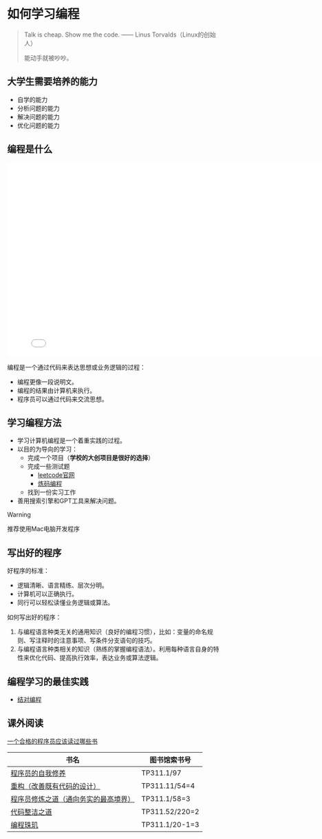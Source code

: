 # 如何学习编程

> Talk is cheap. Show me the code. —— Linus Torvalds（Linux的创始人）
>
> 能动手就被吵吵。

## 大学生需要培养的能力

* 自学的能力
* 分析问题的能力
* 解决问题的能力
* 优化问题的能力

## 编程是什么



<div style="width: 800px; height: 450px; margin: 0 auto;">
  <iframe
    style="width: 100%; height: 100%; left: 0; top: 0;" 
    src="//player.bilibili.com/player.html?isOutside=true&aid=114424337664303&bvid=BV1Q9GSzkE5s&cid=29705962144&p=1&autoplay=0" 
    scrolling="no" 
    border="0" 
    frameborder="no" 
    framespacing="0" 
    allowfullscreen="true">
	</iframe>
</div>

编程是一个通过代码来表达思想或业务逻辑的过程：

* 编程更像一段说明文。
* 编程的结果由计算机来执行。
* 程序员可以通过代码来交流思想。

## 学习编程方法

* 学习计算机编程是一个着重实践的过程。
* 以目的为导向的学习：
  * 完成一个项目（**学校的大创项目是很好的选择**）
  * 完成一些测试题
    * [leetcode官网](https://leetcode.cn/)
    * [炼码编程](https://www.lintcode.com/problem/?typeId=8)
  * 找到一份实习工作
* 善用搜索引擎和GPT工具来解决问题。

> [!warning]
>
> 推荐使用Mac电脑开发程序

## 写出好的程序

好程序的标准：

* 逻辑清晰、语言精练、层次分明。
* 计算机可以正确执行。
* 同行可以轻松读懂业务逻辑或算法。

如何写出好的程序：

1. 与编程语言种类无关的通用知识（良好的编程习惯），比如：变量的命名规则、写注释时的注意事项、写条件分支语句的技巧。
2. 与编程语言种类相关的知识（熟练的掌握编程语法）。利用每种语言自身的特性来优化代码、提高执行效率，表达业务或算法逻辑。

## 编程学习的最佳实践

* [结对编程](https://hughxusu.github.io/lesson-knowledge/#/others/%E7%BB%93%E5%AF%B9%E7%BC%96%E7%A8%8B)

## 课外阅读

[一个合格的程序员应该读过哪些书](https://justjavac.com/other/2012/05/15/qualified-programmer-should-read-what-books.html)

| 书名                                                         | 图书馆索书号   |
| ------------------------------------------------------------ | -------------- |
| [程序员的自我修养](https://book.douban.com/subject/3652388/) | TP311.1/97     |
| [重构（改善既有代码的设计）](https://book.douban.com/subject/30468597/) | TP311.11/54=4  |
| [程序员修炼之道（通向务实的最高境界）](https://book.douban.com/subject/35006892/) | TP311.1/58=3   |
| [代码整洁之道](https://book.douban.com/subject/34986245/)    | TP311.52/220=2 |
| [编程珠玑](https://book.douban.com/subject/34860300/)        | TP311.1/20-1=3 |
